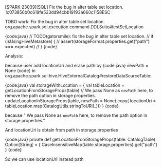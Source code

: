 [SPARK-23039][SQL] Fix the bug in alter table set location.
1c073856b0c619fe533dd94cbb19193a660c1158ESC


TOBO work: Fix the bug in alter table set location.   
org.apache.spark.sql.execution.command.DDLSuite#testSetLocation

{code:java}
    // TODO(gatorsmile): fix the bug in alter table set location.
   //    if (isUsingHiveMetastore) {
    //    assert(storageFormat.properties.get("path") === expected)
    //   }
{code}

Analysis:

because user add locationUri and erase path by 
{code:java}
 newPath = None
{code}
in org.apache.spark.sql.hive.HiveExternalCatalog#restoreDataSourceTable:

{code:java}
val storageWithLocation = {
      val tableLocation = getLocationFromStorageProps(table)
      // We pass None as `newPath` here, to remove the path option in storage properties.
      updateLocationInStorageProps(table, newPath = None).copy(
        locationUri = tableLocation.map(CatalogUtils.stringToURI(_)))
    }
{code}

because " We pass None as `newPath` here, to remove the path option in storage properties."

And locationUri is obtain from path in storage properties

{code:java}
  private def getLocationFromStorageProps(table: CatalogTable): Option[String] = {
    CaseInsensitiveMap(table.storage.properties).get("path")
  }
{code}

So we can use locationUri instead path
